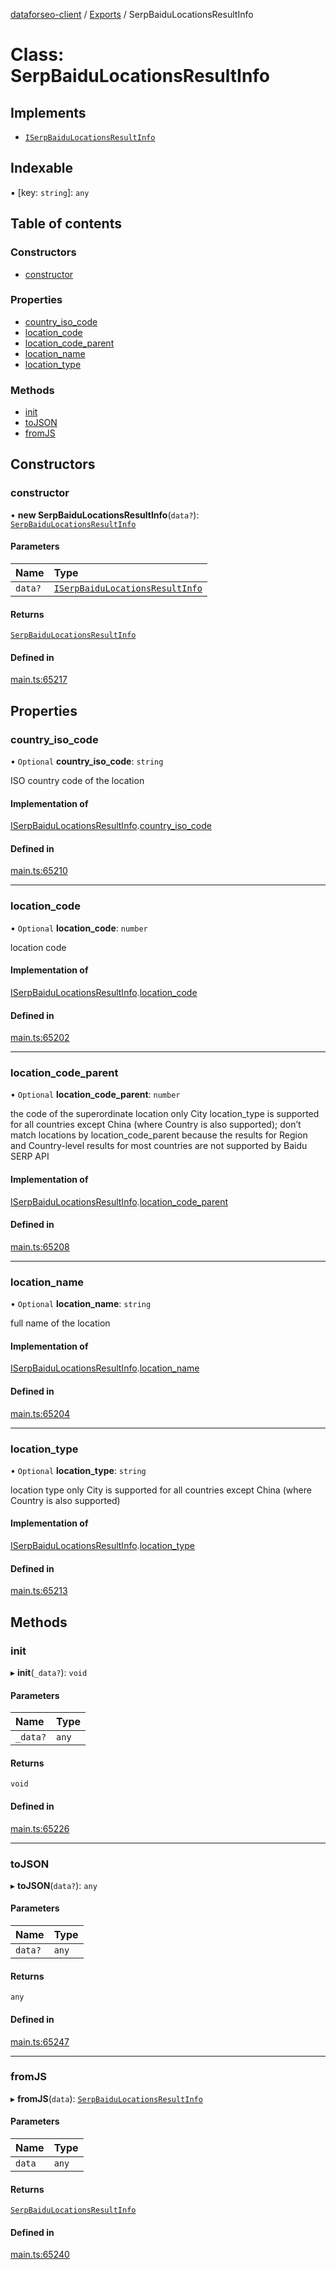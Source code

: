 [dataforseo-client](../README.md) / [Exports](../modules.md) / SerpBaiduLocationsResultInfo

# Class: SerpBaiduLocationsResultInfo

## Implements

- [`ISerpBaiduLocationsResultInfo`](../interfaces/ISerpBaiduLocationsResultInfo.md)

## Indexable

▪ [key: `string`]: `any`

## Table of contents

### Constructors

- [constructor](SerpBaiduLocationsResultInfo.md#constructor)

### Properties

- [country\_iso\_code](SerpBaiduLocationsResultInfo.md#country_iso_code)
- [location\_code](SerpBaiduLocationsResultInfo.md#location_code)
- [location\_code\_parent](SerpBaiduLocationsResultInfo.md#location_code_parent)
- [location\_name](SerpBaiduLocationsResultInfo.md#location_name)
- [location\_type](SerpBaiduLocationsResultInfo.md#location_type)

### Methods

- [init](SerpBaiduLocationsResultInfo.md#init)
- [toJSON](SerpBaiduLocationsResultInfo.md#tojson)
- [fromJS](SerpBaiduLocationsResultInfo.md#fromjs)

## Constructors

### constructor

• **new SerpBaiduLocationsResultInfo**(`data?`): [`SerpBaiduLocationsResultInfo`](SerpBaiduLocationsResultInfo.md)

#### Parameters

| Name | Type |
| :------ | :------ |
| `data?` | [`ISerpBaiduLocationsResultInfo`](../interfaces/ISerpBaiduLocationsResultInfo.md) |

#### Returns

[`SerpBaiduLocationsResultInfo`](SerpBaiduLocationsResultInfo.md)

#### Defined in

[main.ts:65217](https://github.com/dataforseo/TypeScriptClient/blob/7ca1aa4/main.ts#L65217)

## Properties

### country\_iso\_code

• `Optional` **country\_iso\_code**: `string`

ISO country code of the location

#### Implementation of

[ISerpBaiduLocationsResultInfo](../interfaces/ISerpBaiduLocationsResultInfo.md).[country_iso_code](../interfaces/ISerpBaiduLocationsResultInfo.md#country_iso_code)

#### Defined in

[main.ts:65210](https://github.com/dataforseo/TypeScriptClient/blob/7ca1aa4/main.ts#L65210)

___

### location\_code

• `Optional` **location\_code**: `number`

location code

#### Implementation of

[ISerpBaiduLocationsResultInfo](../interfaces/ISerpBaiduLocationsResultInfo.md).[location_code](../interfaces/ISerpBaiduLocationsResultInfo.md#location_code)

#### Defined in

[main.ts:65202](https://github.com/dataforseo/TypeScriptClient/blob/7ca1aa4/main.ts#L65202)

___

### location\_code\_parent

• `Optional` **location\_code\_parent**: `number`

the code of the superordinate location
only City location_type is supported for all countries except China (where Country is also supported);
don’t match locations by location_code_parent because the results for Region and Country-level results for most countries are not supported by Baidu SERP API

#### Implementation of

[ISerpBaiduLocationsResultInfo](../interfaces/ISerpBaiduLocationsResultInfo.md).[location_code_parent](../interfaces/ISerpBaiduLocationsResultInfo.md#location_code_parent)

#### Defined in

[main.ts:65208](https://github.com/dataforseo/TypeScriptClient/blob/7ca1aa4/main.ts#L65208)

___

### location\_name

• `Optional` **location\_name**: `string`

full name of the location

#### Implementation of

[ISerpBaiduLocationsResultInfo](../interfaces/ISerpBaiduLocationsResultInfo.md).[location_name](../interfaces/ISerpBaiduLocationsResultInfo.md#location_name)

#### Defined in

[main.ts:65204](https://github.com/dataforseo/TypeScriptClient/blob/7ca1aa4/main.ts#L65204)

___

### location\_type

• `Optional` **location\_type**: `string`

location type
only City is supported for all countries except China (where Country is also supported)

#### Implementation of

[ISerpBaiduLocationsResultInfo](../interfaces/ISerpBaiduLocationsResultInfo.md).[location_type](../interfaces/ISerpBaiduLocationsResultInfo.md#location_type)

#### Defined in

[main.ts:65213](https://github.com/dataforseo/TypeScriptClient/blob/7ca1aa4/main.ts#L65213)

## Methods

### init

▸ **init**(`_data?`): `void`

#### Parameters

| Name | Type |
| :------ | :------ |
| `_data?` | `any` |

#### Returns

`void`

#### Defined in

[main.ts:65226](https://github.com/dataforseo/TypeScriptClient/blob/7ca1aa4/main.ts#L65226)

___

### toJSON

▸ **toJSON**(`data?`): `any`

#### Parameters

| Name | Type |
| :------ | :------ |
| `data?` | `any` |

#### Returns

`any`

#### Defined in

[main.ts:65247](https://github.com/dataforseo/TypeScriptClient/blob/7ca1aa4/main.ts#L65247)

___

### fromJS

▸ **fromJS**(`data`): [`SerpBaiduLocationsResultInfo`](SerpBaiduLocationsResultInfo.md)

#### Parameters

| Name | Type |
| :------ | :------ |
| `data` | `any` |

#### Returns

[`SerpBaiduLocationsResultInfo`](SerpBaiduLocationsResultInfo.md)

#### Defined in

[main.ts:65240](https://github.com/dataforseo/TypeScriptClient/blob/7ca1aa4/main.ts#L65240)
